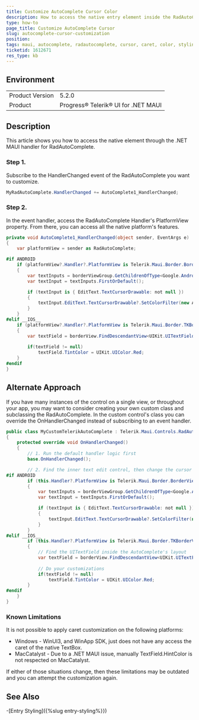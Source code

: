 ```yaml
---
title: Customize AutoComplete Cursor Color
description: How to access the native entry element inside the RadAutoComplete to customize the cursor
type: how-to
page_title: Customize AutoComplete Cursor
slug: autocomplete-cursor-customization
position: 
tags: maui, autocomplete, radautocomplete, cursor, caret, color, styling
ticketid: 1612671
res_type: kb
---
```


## Environment
<table>
	<tbody>
		<tr>
			<td>Product Version</td>
			<td>5.2.0</td>
		</tr>
		<tr>
			<td>Product</td>
			<td>Progress® Telerik® UI for .NET MAUI</td>
		</tr>
	</tbody>
</table>


## Description

This article shows you how to access the native element through the .NET MAUI handler for RadAutoComplete.

### Step 1.

Subscribe to the HandlerChanged event of the RadAutoComplete you want to customize.

```csharp
MyRadAutoComplete.HandlerChanged += AutoComplete1_HandlerChanged;
```

### Step 2.

In the event handler, access the RadAutoComplete Handler's PlatformView property. From there, you can access all the native platform's features.

```csharp
private void AutoComplete1_HandlerChanged(object sender, EventArgs e)
{
    var platformView = sender as RadAutoComplete;

#if ANDROID
    if (platformView?.Handler?.PlatformView is Telerik.Maui.Border.BorderViewGroup borderViewGroup)
    {
        var textInputs = borderViewGroup.GetChildrenOfType<Google.Android.Material.TextField.TextInputLayout>();
        var textInput = textInputs.FirstOrDefault();

        if (textInput is { EditText.TextCursorDrawable: not null })
        {
            textInput.EditText.TextCursorDrawable?.SetColorFilter(new Android.Graphics.PorterDuffColorFilter(Android.Graphics.Color.Red, Android.Graphics.PorterDuff.Mode.Darken));
        }
    }
#elif __IOS__
    if (platformView?.Handler?.PlatformView is Telerik.Maui.Border.TKBorderView borderView)
    {
        var textField = borderView.FindDescendantView<UIKit.UITextField>();
        
        if(textField != null)
            textField.TintColor = UIKit.UIColor.Red;
    }
#endif
}
```

## Alternate Approach

If you have many instances of the control on a single view, or throughout your app, you may want to consider creating your own custom class and subclassing the RadAutoComplete. In the custom control's class you can override the OnHandlerChanged instead of subscribing to an event handler.

```csharp
public class MyCustomTelerikAutoComplete : Telerik.Maui.Controls.RadAutoComplete
{
    protected override void OnHandlerChanged()
    {
        // 1. Run the default handler logic first
        base.OnHandlerChanged();

        // 2. Find the inner text edit control, then change the cursor
#if ANDROID
        if (this.Handler?.PlatformView is Telerik.Maui.Border.BorderViewGroup borderViewGroup)
        {
            var textInputs = borderViewGroup.GetChildrenOfType<Google.Android.Material.TextField.TextInputLayout>();
            var textInput = textInputs.FirstOrDefault();

            if (textInput is { EditText.TextCursorDrawable: not null })
            {
                textInput.EditText.TextCursorDrawable?.SetColorFilter(new Android.Graphics.PorterDuffColorFilter(Android.Graphics.Color.Red, Android.Graphics.PorterDuff.Mode.Darken));
            }
        }
#elif __IOS__
        if (this.Handler?.PlatformView is Telerik.Maui.Border.TKBorderView borderView)
        {
            // Find the UITextField inside the AutoComplete's layout
            var textField = borderView.FindDescendantView<UIKit.UITextField>();
            
            // Do your customizations
            if(textField != null)
                textField.TintColor = UIKit.UIColor.Red;
        }
#endif
    }
}
```

### Known Limitations

It is not possible to apply caret customization on the following platforms:

- Windows - WinUI3, and WinApp SDK, just does not have any access the caret of the native TextBox.
- MacCatalyst - Due to a .NET MAUI issue, manually TextField.HintColor is not respected on MacCatalyst.

If either of those situations change, then these limitations may be outdated and you can attempt the customization again.

## See Also

-[Entry Styling]({%slug entry-styling%}})

